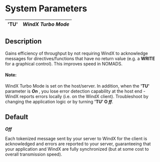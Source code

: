 # System Parameters

**'TU'** |  **_WindX Turbo Mode_**  
---|---  
  
##  Description

Gains efficiency of throughput by not requiring WindX to acknowledge messages for directives/functions that have no return value (e.g. a **WRITE** for a graphical control). This improves speed in NOMADS.

#### **Note:**  
WindX Turbo Mode is set on the host/server. In addition, when the **'TU'** parameter is **_On_** , you lose error detection capability at the host end - WindX reports errors locally (i.e. on the WindX client). Troubleshoot by changing the application logic or by turning **'TU' O _ff_**.

##  Default

**_Off_**

Each tokenized message sent by your server to WindX for the client is acknowledged and errors are reported to your server, guaranteeing that your application and WindX are fully synchronized (but at some cost to overall transmission speed).
